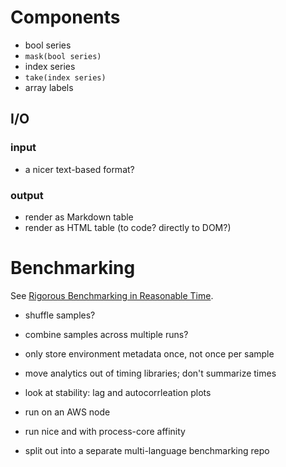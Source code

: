 # Components

- bool series
- `mask(bool series)`
- index series
- `take(index series)`
- array labels

## I/O

### input

- a nicer text-based format?

### output

- render as Markdown table
- render as HTML table (to code? directly to DOM?)


# Benchmarking

See [Rigorous Benchmarking in Reasonable Time](https://kar.kent.ac.uk/33611/7/paper.pdf).

- shuffle samples?
- combine samples across multiple runs?
- only store environment metadata once, not once per sample
- move analytics out of timing libraries; don't summarize times

- look at stability: lag and autocorrleation plots

- run on an AWS node
- run nice and with process-core affinity

- split out into a separate multi-language benchmarking repo

